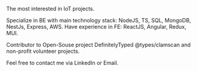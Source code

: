 The most interested in IoT projects.

Specialize in BE with main technology stack: NodeJS, TS, SQL, MongoDB, NestJs, Express, AWS.
Have experience in FE: ReactJS, Angular, Redux, MUI.

Contributor to Open-Souse project DefinitelyTyped @types/clamscan and non-profit volunteer projects.

Feel free to contact me via LinkedIn or Email.
